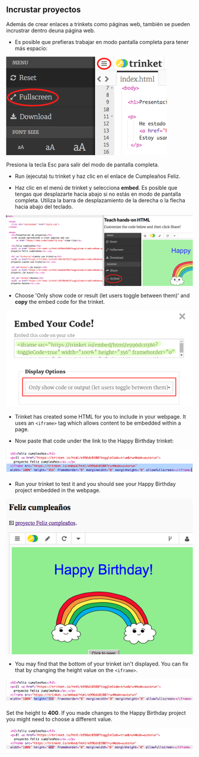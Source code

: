 ## Incrustar proyectos

Además de crear enlaces a trinkets como páginas web, también se pueden incrustrar dentro deuna página web.

+ Es posible que prefieras trabajar en modo pantalla completa para tener más espacio:

![captura de pantalla](images/showcase-fullscreen.png)

Presiona la tecla Esc para salir del modo de pantalla completa.

+ Run (ejecuta) tu trinket y haz clic en el enlace de Cumpleaños Feliz.

+ Haz clic en el menú de trinket y selecciona **embed**. Es posible que tengas que desplazarte hacia abajo si no estás en modo de pantalla completa. Utiliza la barra de desplazamiento de la derecha o la flecha hacia abajo del teclado.

![captura de pantalla](images/showcase-embed-code.png)

+ Choose 'Only show code or result (let users toggle between them)' and **copy** the embed code for the trinket. 

![screenshot](images/showcase-embed.png)

+ Trinket has created some HTML for you to include in your webpage. It uses an `<iframe>` tag which allows content to be embedded within a page.

+ Now paste that code under the link to the Happy Birthday trinket:

![captura de pantalla](images/showcase-paste-embed.png)

+ Run your trinket to test it and you should see your Happy Birthday project embedded in the webpage. 

![captura de pantalla](images/showcase-embed-output.png)

+ You may find that the bottom of your trinket isn't displayed. You can fix that by changing the height value on the `<iframe>`. 

![captura de pantalla](images/showcase-embed-height.png)

Set the height to **400**. If you made changes to the Happy Birthday project you might need to choose a different value.

![screenshot](images/showcase-embed-fixed.png)